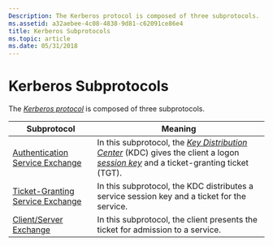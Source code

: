 ```yaml
---
Description: The Kerberos protocol is composed of three subprotocols.
ms.assetid: a32aebee-4c08-4838-9d81-c62091ce86e4
title: Kerberos Subprotocols
ms.topic: article
ms.date: 05/31/2018
---
```


# Kerberos Subprotocols

The [*Kerberos protocol*](https://msdn.microsoft.com/en-us/library/ms721590(v=VS.85).aspx) is composed of three subprotocols.



| Subprotocol                                                                         | Meaning                                                                                                                                                                                                                                                                                                            |
|-------------------------------------------------------------------------------------|--------------------------------------------------------------------------------------------------------------------------------------------------------------------------------------------------------------------------------------------------------------------------------------------------------------------|
| [Authentication Service Exchange](authentication-service-exchange.md)<br/>   | In this subprotocol, the [*Key Distribution Center*](https://msdn.microsoft.com/en-us/library/ms721590(v=VS.85).aspx) (KDC) gives the client a logon [*session key*](https://msdn.microsoft.com/en-us/library/ms721625(v=VS.85).aspx) and a ticket-granting ticket (TGT).<br/> |
| [Ticket-Granting Service Exchange](ticket-granting-service-exchange.md)<br/> | In this subprotocol, the KDC distributes a service session key and a ticket for the service.<br/>                                                                                                                                                                                                            |
| [Client/Server Exchange](client-server-exchange.md)<br/>                     | In this subprotocol, the client presents the ticket for admission to a service.<br/>                                                                                                                                                                                                                         |



 

 

 





